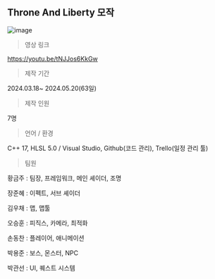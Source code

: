 ## Throne And Liberty 모작


![image](https://i.imgur.com/jEKG7Vg.jpeg)


>영상 링크

https://youtu.be/tNJJos6KkGw


>제작 기간

2024.03.18~ 2024.05.20(63일)


>제작 인원

7명


>언어 / 환경 

C++ 17, HLSL 5.0 / Visual Studio, Github(코드 관리), Trello(일정 관리 툴)


>팀원

황금주 : 팀장, 프레임워크, 메인 셰이더, 조명

장준혜 : 이펙트, 서브 셰이더

김우채 : 맵, 맵툴

오승훈 : 피직스, 카메라, 최적화

손동찬 : 플레이어, 애니메이션

박용준 : 보스, 몬스터, NPC

박관선 : UI, 퀘스트 시스템

